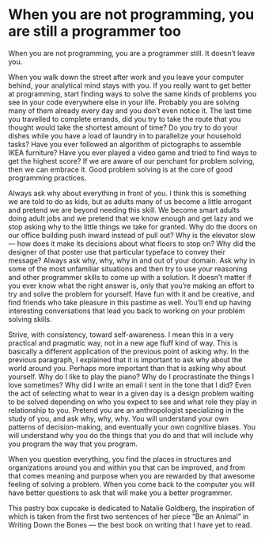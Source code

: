 

# When you are not programming, you are still a programmer too

When you are not programming, you are a programmer still. It doesn’t leave you.

When you walk down the street after work and you leave your computer behind, your analytical mind stays with
you. If you really want to get better at programming, start finding ways to solve the same kinds of problems
you see in your code everywhere else in your life. Probably you are solving many of them already every day and
you don’t even notice it. The last time you travelled to complete errands, did you try to take the route
that you thought would take the shortest amount of time? Do you try to do your dishes while you have a load of
laundry in to parallelize your household tasks? Have you ever followed an algorithm of pictographs to assemble
IKEA furniture? Have you ever played a video game and tried to find ways to get the highest score? If we are
aware of our penchant for problem solving, then we can embrace it. Good problem solving is at the core of good
programming practices.

Always ask why about everything in front of you. I think this is something we are told to do as kids, but as
adults many of us become a little arrogant and pretend we are beyond needing this skill. We become smart
adults doing adult jobs and we pretend that we know enough and get lazy and we stop asking why to the little
things we take for granted. Why do the doors on our office building push inward instead of pull out? Why is
the elevator slow — how does it make its decisions about what floors to stop on? Why did the designer of
that poster use that particular typeface to convey their message? Always ask why, why, why in and out of your
domain. Ask why in some of the most unfamiliar situations and then try to use your reasoning and other
programmer skills to come up with a solution. It doesn’t matter if you ever know what the right answer is,
only that you’re making an effort to try and solve the problem for yourself. Have fun with it and be
creative, and find friends who take pleasure in this pastime as well. You’ll end up having interesting
conversations that lead you back to working on your problem solving skills.

Strive, with consistency, toward self-awareness. I mean this in a very practical and pragmatic way, not in a
new age fluff kind of way. This is basically a different application of the previous point of asking why. In
the previous paragraph, I explained that it is important to ask why about the world around you. Perhaps more
important than that is asking why about yourself. Why do I like to play the piano? Why do I procrastinate the
things I love sometimes? Why did I write an email I sent in the tone that I did? Even the act of selecting
what to wear in a given day is a design problem waiting to be solved depending on who you expect to see and
what role they play in relationship to you. Pretend you are an anthropologist specializing in the study of
you, and ask why, why, why. You will understand your own patterns of decision-making, and eventually your own
cognitive biases. You will understand why you do the things that you do and that will include why you program
the way that you program.

When you question everything, you find the places in structures and organizations around you and within you
that can be improved, and from that comes meaning and purpose when you are rewarded by that awesome feeling of
solving a problem. When you come back to the computer you will have better questions to ask that will make you
a better programmer.

This pastry box cupcake is dedicated to Natalie Goldberg, the inspiration of which is taken from the first two
sentences of her piece “Be an Animal” in Writing Down the Bones — the best book on writing that I have
yet to read.
